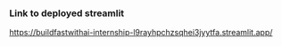 ### Link to deployed streamlit 

https://buildfastwithai-internship-l9rayhpchzsqhei3jyytfa.streamlit.app/
